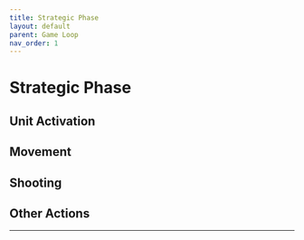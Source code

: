 ```yaml
---
title: Strategic Phase
layout: default
parent: Game Loop
nav_order: 1
---
```


# Strategic Phase

## Unit Activation

## Movement

## Shooting

## Other Actions

----